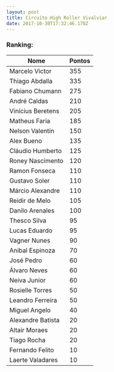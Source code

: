 ```yaml
---
layout: post
title: Circuito High Roller Vivalviar
date: 2017-10-30T17:32:46.178Z
---
```

<div class="col-8">

<h3>Ranking:</h3>

<table class="table table-bordered rank">

<thead>

<th>Nome</th>

<th>Pontos</th>

</thead>

<tbody>

<tr>

<td>Marcelo Victor</td>

<td>355</td>

</tr>

<tr>

<td>Thiago Abdalla</td>

<td>335</td>

</tr>

<tr>

<td>Fabiano Chumann</td>

<td>275</td>

</tr>

<tr>

<td>André Caldas</td>

<td>210</td>

</tr>

<tr>

<td>Vinícius Beretens</td>

<td>205</td>

</tr>

<tr>

<td>Matheus Faria</td>

<td>185</td>

</tr>

<tr>

<td>Nelson Valentin</td>

<td>150</td>

</tr>

<tr>

<td>Alex Bueno</td>

<td>135</td>

</tr>

<tr>

<td>Cláudio Humberto</td>

<td>125</td>

</tr>

<tr>

<td>Roney Nascimento</td>

<td>120</td>

</tr>

<tr>

<td>Ramon Fonseca</td>

<td>110</td>

</tr>

<tr>

<td>Gustavo Soler</td>

<td>110</td>

</tr>

<tr>

<td>Márcio Alexandre</td>

<td>110</td>

</tr>

<tr>

<td>Reidir de Melo</td>

<td>105</td>

</tr>

<tr>

<td>Danilo Arenales</td>

<td>100</td>

</tr>

<tr>

<td>Thesco Silva</td>

<td>95</td>

</tr>

<tr>

<td>Lucas Eduardo</td>

<td>95</td>

</tr>

<tr>

<td>Vagner Nunes</td>

<td>90</td>

</tr>

<tr>

<td>Anibal Espinoza</td>

<td>70</td>

</tr>

<tr>

<td>José Pedro</td>

<td>60</td>

</tr>

<tr>

<td>Álvaro Neves</td>

<td>60</td>

</tr>

<tr>

<td>Neiva Junior</td>

<td>60</td>

</tr>

<tr>

<td>Rosielle Torres</td>

<td>50</td>

</tr>

<tr>

<td>Leandro Ferreira</td>

<td>50</td>

</tr>

<tr>

<td>Miguel Angelo</td>

<td>40</td>

</tr>

<tr>

<td>Alexandre Batista</td>

<td>20</td>

</tr>

<tr>

<td>Altair Moraes</td>

<td>20</td>

</tr>

<tr>

<td>Tiago Rocha</td>

<td>20</td>

</tr>

<tr>

<td>Fernando Felito</td>

<td>10</td>

</tr>

<tr>

<td>Laerte Valadares</td>

<td>10</td>

</tr>

</tbody>

</table>

</div>